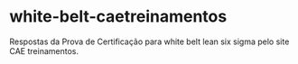 # white-belt-caetreinamentos
Respostas da Prova de Certificação para white belt lean six sigma pelo site CAE treinamentos.

